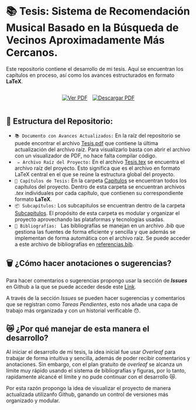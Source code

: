 # 📚 Tesis: Sistema de Recomendación Musical Basado en la Búsqueda de Vecinos Aproximadamente Más Cercanos.

Este repositorio contiene el desarrollo de mi tesis. Aquí se encuentran los capítulos en proceso, así como los avances estructurados en formato **LaTeX**.

<div style = "display: flex; gap: 10pt; justify-content: center">

<p align="center">
  <a href="/Tesis.pdf" target="_blank">
    <img src="https://img.shields.io/badge/📄%20VER%20PDF-FF0000?style=for-the-badge&logo=adobeacrobatreader&logoColor=white" alt="Ver PDF"/>
  </a>
</p>

<p align="center">
  <a href="https://github.com/AngelFranco719/Tesis-Sistema-de-Recomendaci-n-Musical-basado-en-la-B-squeda-de-Vecinos-Aproximadamente-M-s-Cercanos/raw/refs/heads/main/Tesis.pdf">
    <img src="https://img.shields.io/badge/📥%20DESCARGAR%20PDF-1A2DA3?style=for-the-badge&logo=adobeacrobatreader&logoColor=white" alt="Descargar PDF"/>
  </a>
</p>


</div>


## 📁 Estructura del Repositorio:
 - ` 📚 Documento con Avances Actualizados: ` En la raíz del repositorio se puede encontrar el archivo [Tesis.pdf](/Tesis.pdf) que contiene la última actualización del archivo raíz. 
 Para visualizarlo basta con abrir el archivo con un visualizador de PDF, no hace falta compilar código.
 - ` ✏️ Archivo Raíz del Proyecto:` En el archivo [Tesis.tex](/Tesis.tex) se encuentra el archivo raíz del proyecto. Esto significa que es el archivo en formato LaTeX central en el que se reúne la estructura global del proyecto.
 - ` 📂 Capítulos de Tesis: ` En la carpeta [Capitulos](/Capitulos/) se encuentran todos los capítulos del proyecto. Dentro de esta carpeta se encuentran archivos _.tex_ individuales por cada capítulo, que contienen su correspondiente formato **LaTeX**.
 - ` 📦 Subcapítulos: ` Los subcapitulos se encuentran dentro de la carpeta [Subcapitulos](/Capitulos/Subcapitulos/). El propósito de esta carpeta es modular y organizar el proyecto aprovechando las plataformas y tecnologías usadas.
 - ` 📎 Bibliografías:  ` Las bibliografías se manejan en un archivo _.bib_ que gestiona las fuentes de forma eficiente y sencilla y que además se implementan de forma automática con el archivo raíz. Se puede acceder a este archivo de bibliografías en [referencias.bib](/referencias.bib).

 ## 🗑️ ¿Cómo hacer anotaciones o sugerencias?
 Para hacer comentarios o sugerencias propongo usar la sección de _**Issues**_ en Github a la que se puede acceder desde este [Link](/Issues).

 A través de la sección _Issues_ se pueden hacer sugerencias y comentarios que se registran como _Tareas Pendientes_, esto nos añade una capa de trabajo más organizada y con un historial verificable 😯.


 ## 😿 ¿Por qué manejar de esta manera el desarrollo?
 Al iniciar el desarrollo de mi tesis, la idea inicial fue usar _Overleaf_ para trabajar de forma intuitiva y sencilla, además de poder recibir comentarios y anotaciones. Sin embargo, con el plan gratuito de _overleaf_ se alcanza un límite muy rápido usando el sistema de bibliografías y figuras, por lo tanto, rapidamente alcancé el límite y no pude continuar con el desarrollo 😿.

Por esta razón propongo la idea de visualizar el proyecto de manera actualizada utilizanfo Github, ganando un control de versiones más organizado y modular.

